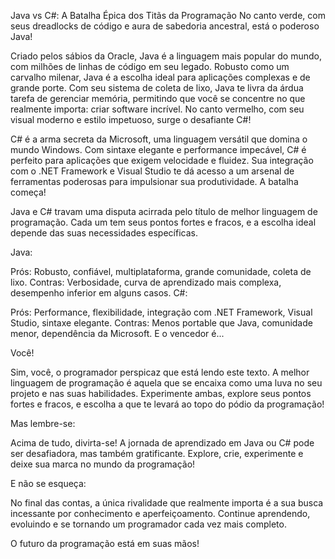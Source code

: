 Java vs C#: A Batalha Épica dos Titãs da Programação No canto verde, com seus dreadlocks de código e aura de sabedoria ancestral, está o poderoso Java!

Criado pelos sábios da Oracle, Java é a linguagem mais popular do mundo, com milhões de linhas de código em seu legado. Robusto como um carvalho milenar, Java é a escolha ideal para aplicações complexas e de grande porte. Com seu sistema de coleta de lixo, Java te livra da árdua tarefa de gerenciar memória, permitindo que você se concentre no que realmente importa: criar software incrível. No canto vermelho, com seu visual moderno e estilo impetuoso, surge o desafiante C#!

C# é a arma secreta da Microsoft, uma linguagem versátil que domina o mundo Windows. Com sintaxe elegante e performance impecável, C# é perfeito para aplicações que exigem velocidade e fluidez. Sua integração com o .NET Framework e Visual Studio te dá acesso a um arsenal de ferramentas poderosas para impulsionar sua produtividade. A batalha começa!

Java e C# travam uma disputa acirrada pelo título de melhor linguagem de programação. Cada um tem seus pontos fortes e fracos, e a escolha ideal depende das suas necessidades específicas.

Java:

Prós: Robusto, confiável, multiplataforma, grande comunidade, coleta de lixo. Contras: Verbosidade, curva de aprendizado mais complexa, desempenho inferior em alguns casos. C#:

Prós: Performance, flexibilidade, integração com .NET Framework, Visual Studio, sintaxe elegante. Contras: Menos portable que Java, comunidade menor, dependência da Microsoft. E o vencedor é...

Você!

Sim, você, o programador perspicaz que está lendo este texto. A melhor linguagem de programação é aquela que se encaixa como uma luva no seu projeto e nas suas habilidades. Experimente ambas, explore seus pontos fortes e fracos, e escolha a que te levará ao topo do pódio da programação!

Mas lembre-se:

Acima de tudo, divirta-se! A jornada de aprendizado em Java ou C# pode ser desafiadora, mas também gratificante. Explore, crie, experimente e deixe sua marca no mundo da programação!

E não se esqueça:

No final das contas, a única rivalidade que realmente importa é a sua busca incessante por conhecimento e aperfeiçoamento. Continue aprendendo, evoluindo e se tornando um programador cada vez mais completo.

O futuro da programação está em suas mãos!
